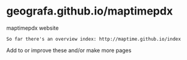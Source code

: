 geografa.github.io/maptimepdx
=================

maptimepdx website

	So far there's an overview index: http://maptime.github.io/index
	
	
Add to or improve these and/or make more pages
